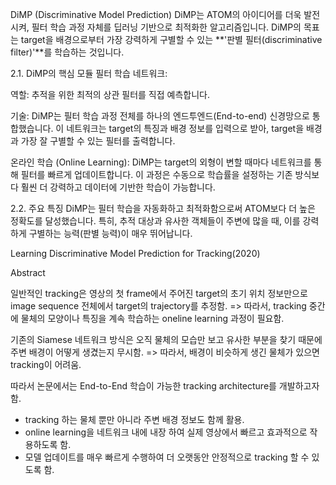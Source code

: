 DiMP (Discriminative Model Prediction)
DiMP는 ATOM의 아이디어를 더욱 발전시켜, 필터 학습 과정 자체를 딥러닝 기반으로 최적화한 알고리즘입니다. DiMP의 목표는 target을 배경으로부터 가장 강력하게 구별할 수 있는 **'판별 필터(discriminative filter)'**를 학습하는 것입니다.

2.1. DiMP의 핵심 모듈
필터 학습 네트워크:

역할: 추적을 위한 최적의 상관 필터를 직접 예측합니다.

기술: DiMP는 필터 학습 과정 전체를 하나의 엔드투엔드(End-to-end) 신경망으로 통합했습니다. 이 네트워크는 target의 특징과 배경 정보를 입력으로 받아, target을 배경과 가장 잘 구별할 수 있는 필터를 출력합니다.

온라인 학습 (Online Learning): DiMP는 target의 외형이 변할 때마다 네트워크를 통해 필터를 빠르게 업데이트합니다. 이 과정은 수동으로 학습률을 설정하는 기존 방식보다 훨씬 더 강력하고 데이터에 기반한 학습이 가능합니다.

2.2. 주요 특징
DiMP는 필터 학습을 자동화하고 최적화함으로써 ATOM보다 더 높은 정확도를 달성했습니다. 특히, 추적 대상과 유사한 객체들이 주변에 많을 때, 이를 강력하게 구별하는 능력(판별 능력)이 매우 뛰어납니다.

Learning Discriminative Model Prediction for Tracking(2020)

Abstract

일반적인 tracking은 영상의 첫 frame에서 주어진 target의 초기 위치 정보만으로 image sequence 전체에서 target의 trajectory를 추정함.
=> 따라서, tracking 중간에 물체의 모양이나 특징을 계속 학습하는 oneline learning 과정이 필요함.

기존의 Siamese 네트워크 방식은 오직 물체의 모습만 보고 유사한 부분을 찾기 때문에 주변 배경이 어떻게 생겼는지 무시함. 
=> 따라서, 배경이 비슷하게 생긴 물체가 있으면 tracking이 어려움.

따라서 논문에서는 End-to-End 학습이 가능한 tracking architecture를 개발하고자 함.
- tracking 하는 물체 뿐만 아니라 주변 배경 정보도 함께 활용.
- online learning을 네트워크 내에 내장 하여 실제 영상에서 빠르고 효과적으로 작용하도록 함.
- 모델 업데이트를 매우 빠르게 수행하여 더 오랫동안 안정적으로 tracking 할 수 있도록 함.
